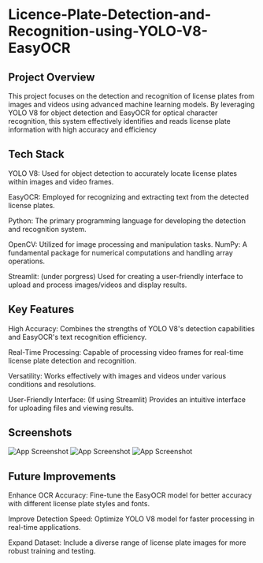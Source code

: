 
# Licence-Plate-Detection-and-Recognition-using-YOLO-V8-EasyOCR





## Project Overview
This project focuses on the detection and recognition of license plates from images and videos using advanced machine learning models. By leveraging YOLO V8 for object detection and EasyOCR for optical character recognition, this system effectively identifies and reads license plate information with high accuracy and efficiency
## Tech Stack
YOLO V8: Used for object detection to accurately locate license plates within images and video frames.

EasyOCR: Employed for recognizing and extracting text from the detected license plates.

Python: The primary programming language for developing the detection and recognition system.

OpenCV: Utilized for image processing and manipulation tasks.
NumPy: A fundamental package for numerical computations and handling array operations.

Streamlit: (under porgress) Used for creating a user-friendly interface to upload and process images/videos and display results.

## Key Features
High Accuracy: Combines the strengths of YOLO V8's detection capabilities and EasyOCR's text recognition efficiency.

Real-Time Processing: Capable of processing video frames for real-time license plate detection and recognition.

Versatility: Works effectively with images and videos under various conditions and resolutions.

User-Friendly Interface: (If using Streamlit) Provides an intuitive interface for uploading files and viewing results.
## Screenshots

![App Screenshot](https://via.placeholder.com/468x300?text=App+Screenshot+Here)
![App Screenshot](https://via.placeholder.com/468x300?text=App+Screenshot+Here)
![App Screenshot](https://via.placeholder.com/468x300?text=App+Screenshot+Here)


## Future Improvements
Enhance OCR Accuracy: Fine-tune the EasyOCR model for better accuracy with different license plate styles and fonts.

Improve Detection Speed: Optimize YOLO V8 model for faster processing in real-time applications.

Expand Dataset: Include a diverse range of license plate images for more robust training and testing.